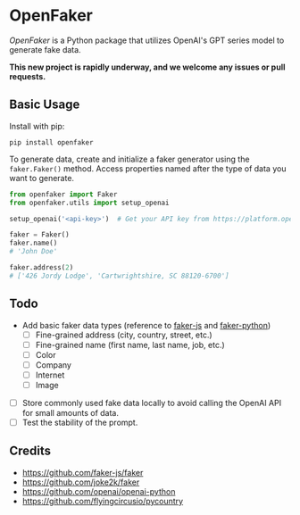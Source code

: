 # OpenFaker

*OpenFaker* is a Python package that utilizes OpenAI's GPT series model to generate fake data.

**This new project is rapidly underway, and we welcome any issues or pull requests.**

## Basic Usage

Install with pip:

```shell
pip install openfaker
```

To generate data, create and initialize a faker generator using the `faker.Faker()` method. Access properties named after the type of data you want to generate.

```python
from openfaker import Faker
from openfaker.utils import setup_openai

setup_openai('<api-key>')  # Get your API key from https://platform.openai.com/account/api-keys

faker = Faker()
faker.name()
# 'John Doe'

faker.address(2)
# ['426 Jordy Lodge', 'Cartwrightshire, SC 88120-6700']
```

## Todo

- Add basic faker data types (reference to [faker-js](https://github.com/faker-js/faker) and [faker-python](https://github.com/joke2k/faker))
    - [ ] Fine-grained address (city, country, street, etc.)
    - [ ] Fine-grained name (first name, last name, job, etc.)
    - [ ] Color
    - [ ] Company
    - [ ] Internet
    - [ ] Image
- [ ] Store commonly used fake data locally to avoid calling the OpenAI API for small amounts of data.
- [ ] Test the stability of the prompt.

## Credits

- https://github.com/faker-js/faker
- https://github.com/joke2k/faker
- https://github.com/openai/openai-python
- https://github.com/flyingcircusio/pycountry
